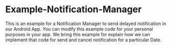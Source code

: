 # Example-Notification-Manager
This is an example for a Notification Manager to send delayed notification in our Android App.
You can modify this example code for your personal purposes in your app.
We bring this example for explain how we can implement that code for send and cancel notification for a particular Date.
